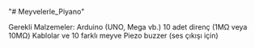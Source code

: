 "# Meyvelerle_Piyano" 

Gerekli Malzemeler:
Arduino (UNO, Mega vb.)
10 adet direnç (1MΩ veya 10MΩ)
Kablolar ve 10 farklı meyve
Piezo buzzer (ses çıkışı için)
